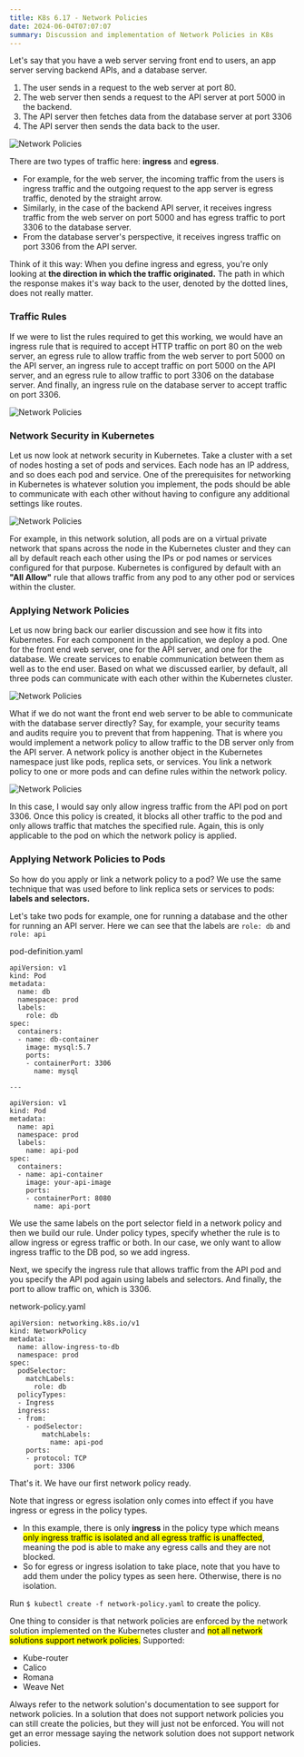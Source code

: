 ```yaml
---
title: K8s 6.17 - Network Policies
date: 2024-06-04T07:07:07
summary: Discussion and implementation of Network Policies in K8s
---
```

Let's say that you have a web server serving front end to users, an app server serving backend APIs, and a database server. 
1) The user sends in a request to the web server at port 80. 
2) The web server then sends a request to the API server at port 5000 in the backend. 
3) The API server then fetches data from the database server at port 3306
4) The API server then sends the data back to the user.

![Network Policies](/images/kubernetes/diagrams/6-17-1-network-policies.png)

There are two types of traffic here: **ingress** and **egress**. 
- For example, for the web server, the incoming traffic from the users is ingress traffic and the outgoing request to the app server is egress traffic, denoted by the straight arrow. 
- Similarly, in the case of the backend API server, it receives ingress traffic from the web server on port 5000 and has egress traffic to port 3306 to the database server. 
- From the database server's perspective, it receives ingress traffic on port 3306 from the API server.

Think of it this way: When you define ingress and egress, you're only looking at **the direction in which the traffic originated.** The path in which the response makes it's way back to the user, denoted by the dotted lines, does not really matter.
  
### Traffic Rules

If we were to list the rules required to get this working, we would have an ingress rule that is required to accept HTTP traffic on port 80 on the web server, an egress rule to allow traffic from the web server to port 5000 on the API server, an ingress rule to accept traffic on port 5000 on the API server, and an egress rule to allow traffic to port 3306 on the database server. And finally, an ingress rule on the database server to accept traffic on port 3306.

![Network Policies](/images/kubernetes/diagrams/6-17-2-network-policies.png)
### Network Security in Kubernetes

Let us now look at network security in Kubernetes. Take a cluster with a set of nodes hosting a set of pods and services. Each node has an IP address, and so does each pod and service. One of the prerequisites for networking in Kubernetes is whatever solution you implement, the pods should be able to communicate with each other without having to configure any additional settings like routes.

![Network Policies](/images/kubernetes/diagrams/6-17-3-network-policies.png)

For example, in this network solution, all pods are on a virtual private network that spans across the node in the Kubernetes cluster and they can all by default reach each other using the IPs or pod names or services configured for that purpose. Kubernetes is configured by default with an **"All Allow"** rule that allows traffic from any pod to any other pod or services within the cluster.

### Applying Network Policies

Let us now bring back our earlier discussion and see how it fits into Kubernetes. For each component in the application, we deploy a pod. One for the front end web server, one for the API server, and one for the database. We create services to enable communication between them as well as to the end user. Based on what we discussed earlier, by default, all three pods can communicate with each other within the Kubernetes cluster.

![Network Policies](/images/kubernetes/diagrams/6-17-4-network-policies.png)

What if we do not want the front end web server to be able to communicate with the database server directly? Say, for example, your security teams and audits require you to prevent that from happening. That is where you would implement a network policy to allow traffic to the DB server only from the API server. A network policy is another object in the Kubernetes namespace just like pods, replica sets, or services. You link a network policy to one or more pods and can define rules within the network policy.

![Network Policies](/images/kubernetes/diagrams/6-17-5-network-policies.png)

In this case, I would say only allow ingress traffic from the API pod on port 3306. Once this policy is created, it blocks all other traffic to the pod and only allows traffic that matches the specified rule. Again, this is only applicable to the pod on which the network policy is applied.

### Applying Network Policies to Pods

So how do you apply or link a network policy to a pod? We use the same technique that was used before to link replica sets or services to pods: **labels and selectors.** 

Let's take two pods for example, one for running a database and the other for running an API server. Here we can see that the labels are `role: db` and `role: api`



pod-definition.yaml
```
apiVersion: v1
kind: Pod
metadata:
  name: db
  namespace: prod
  labels:
    role: db
spec:
  containers:
  - name: db-container
    image: mysql:5.7
    ports:
    - containerPort: 3306
      name: mysql

---

apiVersion: v1
kind: Pod
metadata:
  name: api
  namespace: prod
  labels:
    name: api-pod
spec:
  containers:
  - name: api-container
    image: your-api-image
    ports:
    - containerPort: 8080
      name: api-port
```

We use the same labels on the port selector field in a network policy and then we build our rule. Under policy types, specify whether the rule is to allow ingress or egress traffic or both. In our case, we only want to allow ingress traffic to the DB pod, so we add ingress.

Next, we specify the ingress rule that allows traffic from the API pod and you specify the API pod again using labels and selectors. And finally, the port to allow traffic on, which is 3306.

network-policy.yaml
```
apiVersion: networking.k8s.io/v1
kind: NetworkPolicy
metadata:
  name: allow-ingress-to-db
  namespace: prod
spec:
  podSelector:
    matchLabels:
      role: db
  policyTypes:
  - Ingress
  ingress:
  - from:
    - podSelector:
        matchLabels:
          name: api-pod
    ports:
    - protocol: TCP
      port: 3306
```

That's it. We have our first network policy ready.

Note that ingress or egress isolation only comes into effect if you have ingress or egress in the policy types. 
- In this example, there is only **ingress** in the policy type which means <mark>only ingress traffic is isolated and all egress traffic is unaffected</mark>, meaning the pod is able to make any egress calls and they are not blocked. 
- So for egress or ingress isolation to take place, note that you have to add them under the policy types as seen here. Otherwise, there is no isolation.

Run `$ kubectl create -f network-policy.yaml` to create the policy.

One thing to consider is that network policies are enforced by the network solution implemented on the Kubernetes cluster and <mark>not all network solutions support network policies.</mark> 
Supported:
- Kube-router
- Calico
- Romana
- Weave Net 

Always refer to the network solution's documentation to see support for network policies. In a solution that does not support network policies you can still create the policies, but they will just not be enforced. You will not get an error message saying the network solution does not support network policies.